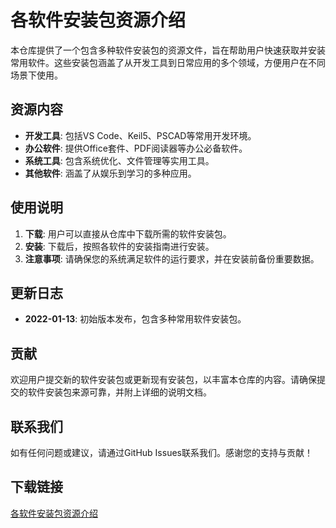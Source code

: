 # 各软件安装包资源介绍

本仓库提供了一个包含多种软件安装包的资源文件，旨在帮助用户快速获取并安装常用软件。这些安装包涵盖了从开发工具到日常应用的多个领域，方便用户在不同场景下使用。

## 资源内容

- **开发工具**: 包括VS Code、Keil5、PSCAD等常用开发环境。
- **办公软件**: 提供Office套件、PDF阅读器等办公必备软件。
- **系统工具**: 包含系统优化、文件管理等实用工具。
- **其他软件**: 涵盖了从娱乐到学习的多种应用。

## 使用说明

1. **下载**: 用户可以直接从仓库中下载所需的软件安装包。
2. **安装**: 下载后，按照各软件的安装指南进行安装。
3. **注意事项**: 请确保您的系统满足软件的运行要求，并在安装前备份重要数据。

## 更新日志

- **2022-01-13**: 初始版本发布，包含多种常用软件安装包。

## 贡献

欢迎用户提交新的软件安装包或更新现有安装包，以丰富本仓库的内容。请确保提交的软件安装包来源可靠，并附上详细的说明文档。

## 联系我们

如有任何问题或建议，请通过GitHub Issues联系我们。感谢您的支持与贡献！

## 下载链接

[各软件安装包资源介绍](https://pan.quark.cn/s/84114e21695a)